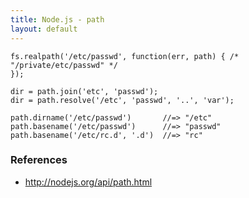 ```yaml
---
title: Node.js - path
layout: default
---
```


    fs.realpath('/etc/passwd', function(err, path) { /* "/private/etc/passwd" */ 
    });

    dir = path.join('etc', 'passwd');
    dir = path.resolve('/etc', 'passwd', '..', 'var');

    path.dirname('/etc/passwd')       //=> "/etc"
    path.basename('/etc/passwd')      //=> "passwd"
    path.basename('/etc/rc.d', '.d')  //=> "rc"

### References

- http://nodejs.org/api/path.html
